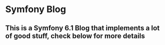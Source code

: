 # Symfony Blog
## This is a Symfony 6.1 Blog that implements a lot of good stuff, check below for more details
